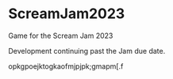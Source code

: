 # ScreamJam2023
Game for the Scream Jam 2023 

Development continuing past the Jam due date.

opkgpoejktogkaofmjpjpk;gmapm[.f
